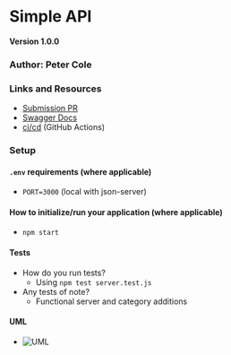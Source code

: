<!-- # LAB - Class 07 -->
# Simple API
__Version 1.0.0__

<!-- ## Project Name -->

### Author: Peter Cole

### Links and Resources

- [Submission PR](https://github.com/petercole-401-advanced-javascript/api-server/pull/1)
- [Swagger Docs]()
- [ci/cd](../master/.github/workflows/nodejs.yml) (GitHub Actions)
<!-- - [Back-end Server URL](http://xyz.com) (when applicable) -->
<!-- - [Front-end Application](http://xyz.com) (when applicable) -->

### Setup

#### `.env` requirements (where applicable)

- `PORT=3000` (local with json-server)
<!-- - `MONGODB_URI` - URL to the running mongo instance/db -->

#### How to initialize/run your application (where applicable)

- `npm start`

#### Tests

- How do you run tests?
  - Using `npm test server.test.js`
- Any tests of note?
  - Functional server and category additions
<!-- - Describe any tests that you did not complete, skipped, etc
  - ... -->

#### UML
<!-- Link to an image of the UML for your application and response to events -->
- ![UML](../master/assets/api-server-dev1-UML.jpg)
